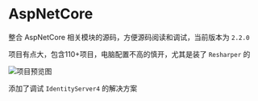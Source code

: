 # AspNetCore

整合 AspNetCore 相关模块的源码，方便源码阅读和调试，当前版本为 `2.2.0`

项目有点大，包含110+项目，电脑配置不高的慎开，尤其是装了 `Resharper` 的

![项目预览图](https://raw.githubusercontent.com/iamoldli/img/master/201810241711.png)

添加了调试 `IdentityServer4` 的解决方案
